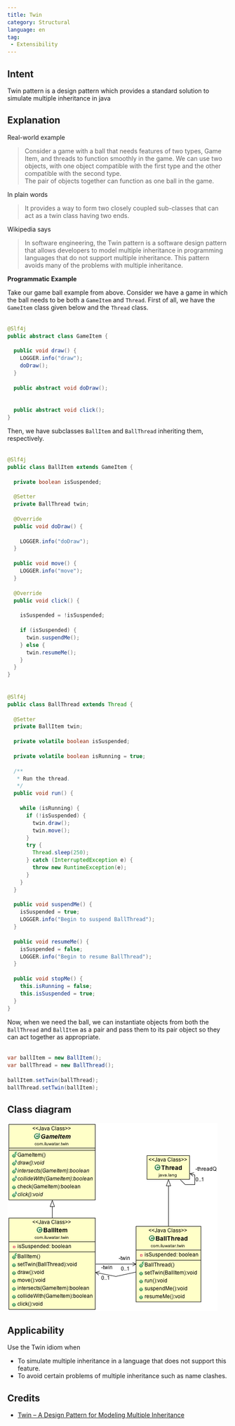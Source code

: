 ```yaml
---
title: Twin
category: Structural
language: en
tag:
 - Extensibility
---
```


## Intent
Twin pattern is a design pattern which provides a standard solution to simulate multiple
inheritance in java

## Explanation

Real-world example

> Consider a game with a ball that needs features of two types, Game Item, and threads to function 
> smoothly in the game. We can use two objects, with one object compatible with the first type and 
> the other compatible with the second type.  
> The pair of objects together can function as one ball in the game. 

In plain words

> It provides a way to form two closely coupled sub-classes that can act as a twin class having two ends. 

Wikipedia says

> In software engineering, the Twin pattern is a software design pattern that allows developers 
> to model multiple inheritance in programming languages that do not support multiple inheritance. 
> This pattern avoids many of the problems with multiple inheritance.

**Programmatic Example**

Take our game ball example from above. Consider we have a game in which the ball needs to be both a `GameItem` and `Thread`. 
First of all, we have the `GameItem` class given below and the `Thread` class.


```java

@Slf4j
public abstract class GameItem {

  public void draw() {
    LOGGER.info("draw");
    doDraw();
  }

  public abstract void doDraw();


  public abstract void click();
}

```

Then, we have subclasses `BallItem` and `BallThread` inheriting them, respectively.

```java

@Slf4j
public class BallItem extends GameItem {

  private boolean isSuspended;

  @Setter
  private BallThread twin;

  @Override
  public void doDraw() {

    LOGGER.info("doDraw");
  }

  public void move() {
    LOGGER.info("move");
  }

  @Override
  public void click() {

    isSuspended = !isSuspended;

    if (isSuspended) {
      twin.suspendMe();
    } else {
      twin.resumeMe();
    }
  }
}


@Slf4j
public class BallThread extends Thread {

  @Setter
  private BallItem twin;

  private volatile boolean isSuspended;

  private volatile boolean isRunning = true;

  /**
   * Run the thread.
   */
  public void run() {

    while (isRunning) {
      if (!isSuspended) {
        twin.draw();
        twin.move();
      }
      try {
        Thread.sleep(250);
      } catch (InterruptedException e) {
        throw new RuntimeException(e);
      }
    }
  }

  public void suspendMe() {
    isSuspended = true;
    LOGGER.info("Begin to suspend BallThread");
  }

  public void resumeMe() {
    isSuspended = false;
    LOGGER.info("Begin to resume BallThread");
  }

  public void stopMe() {
    this.isRunning = false;
    this.isSuspended = true;
  }
}

``` 

Now, when we need the ball, we can instantiate objects from both the `BallThread` and `BallItem` as a pair and pass them to its pair object so they can act together as appropriate.

```java

var ballItem = new BallItem();
var ballThread = new BallThread();

ballItem.setTwin(ballThread);
ballThread.setTwin(ballItem);

```


## Class diagram
![alt text](./etc/twin.png "Twin")

## Applicability
Use the Twin idiom when

* To simulate multiple inheritance in a language that does not support this feature.
* To avoid certain problems of multiple inheritance such as name clashes.

## Credits

* [Twin – A Design Pattern for Modeling Multiple Inheritance](http://www.ssw.uni-linz.ac.at/Research/Papers/Moe99/Paper.pdf)
